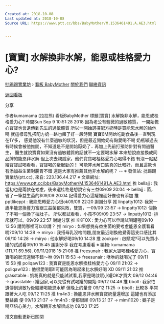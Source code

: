 ```yaml
---

Created at: 2018-10-08
Last updated at: 2018-10-08
Source URL: https://www.ptt.cc/bbs/BabyMother/M.1536461491.A.AE3.html


---
```


# [寶寶] 水解換非水解，能恩或桂格愛力心?


[批踢踢實業坊](https://www.ptt.cc/bbs/) › [看板 BabyMother](https://www.ptt.cc/bbs/BabyMother/index.html) [關於我們](https://www.ptt.cc/about.html) [聯絡資訊](https://www.ptt.cc/contact.html)

[返回看板](https://www.ptt.cc/bbs/BabyMother/index.html)

分享

作者kumamama (拉拉熊)
看板BabyMother
標題\[寶寶\] 水解換非水解，能恩或桂格愛力心?
時間Sun Sep 9 10:51:28 2018
因為老公有輕微的過敏體質， 一開始擔心寶寶也會遺傳到先生的過敏體質 所以一開始選擇配方奶時是買能恩水解的給他喝 就這樣母乳搭配方奶一路也餵了好一段時間 寶寶6M開始吃副食品後一直到現在1Y多， 感覺他沒有什麼過敏的狀況，但是最近開始奶有點愛喝不喝 奶瓶嘟過去有時候會被他推開，不知道是不是開始厭奶了.. 再加上先前打預防針對有問過醫生， 醫生就說寶寶如果沒有過敏體質的話就不一定要喝水解 本來想說直接換成同品牌的能恩非水解 但上次去親戚家，他們寶寶喝桂格愛力心喝得不錯 有泡一點點給寶寶試喝看看，寶寶喝的蠻起勁的！ 可能非水解口感真的比較好，而且這款也有添加益生菌對腸胃不錯 還是大家有推薦其他非水解的呢？ -- ※ 發信站: 批踢踢實業坊(ptt.cc), 來自: 223.136.44.217 ※ 文章網址: <https://www.ptt.cc/bbs/BabyMother/M.1536461491.A.AE3.html>
推 bellajj : 我當初也是兩款在考慮，後來選桂格是想說它有三益09/09 20:04
→ bellajj : 菌，省了一筆益生菌的$09/09 20:04
記得愛力心這罐裡面好像也有添加
推 pptlikeppt : 我能恩轉愛力心很ok09/09 22:20
謝謝分享
推 linpatty1012: 我家一歲半能恩換豐力富跟三益菌都失敗，雙寶，一09/09 23:57
→ linpatty1012: 個換了不喝一個換了拉肚子。 所以都試看看，小孩不09/09 23:57
→ linpatty1012: 排斥就可以。09/09 23:57
謝謝分享
推 KKFOX : 愛力心可以申請試喝罐喔09/10 13:56
請問哪裡可以申請？
推 miryo : 如果想挑有益生菌的要考慮能恩全護看看嗎?09/10 14:28
→ miryo : 我搭母乳沒啥問題,朋友最近剛換他覺得這支口感比其09/10 14:28
→ miryo : 他水解好喝09/10 14:28
推 zookper : 啟賦呢?可以先買小罐的試試看09/10 15:45
謝謝分享 我在考慮看看 ※ 編輯: kumamama (111.71.69.56), 09/11/2018 15:21:08
推 freesunair : 我家大寶喝桂格愛力心，寶寶喝的狀況還蠻不錯～咻 09/11 15:53
→ freesunair : 咻咻的就喝光了 09/11 15:53
推 poliqaw123 : 我寶寶是能恩水解換桂格愛力心 09/11 21:02
→ poliqaw123 : 他很愛喝耶!!可能因為喝起來比水解好喝 XD 09/11 21:02
推 grasstable : 奶粉真的就是只能試試看,我家是喝啟賦小罐OK才買大 09/12 04:46
→ grasstable : 罐回家,可以先從有試喝罐的開始 09/12 04:46
推 bboll : 我家怕遺傳到過敏1y後繼續喝能恩水解 但晚上的量會 09/12 11:25
→ bboll : 比較多 平常跟著大人吃 09/12 11:25
推 fm4n3 : 換能恩非水解寶寶奶量還增加 這罐也有添加雙益菌 便 09/13 21:37
→ fm4n3 : 便都很順 09/13 21:37
→ mimi1020 : 鵝子是喝亞培心美力，水解轉非水解很成功 09/20 17:25

推文自動更新已關閉

